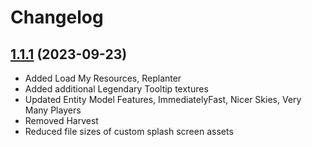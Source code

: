 # Changelog

## [1.1.1](https://github.com/BrandonItaly/enhanced-mc/compare/quilt-v1.1.1...quilt-v1.1.1) (2023-09-23)

* Added Load My Resources, Replanter
* Added additional Legendary Tooltip textures
* Updated Entity Model Features, ImmediatelyFast, Nicer Skies, Very Many Players
* Removed Harvest
* Reduced file sizes of custom splash screen assets

